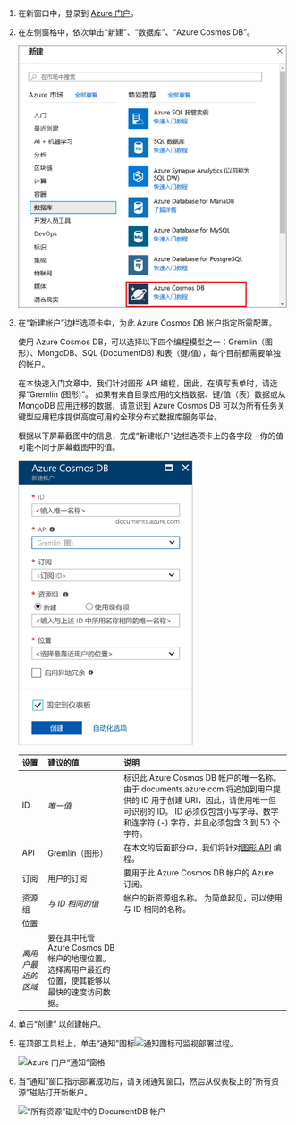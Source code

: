 1. 在新窗口中，登录到 [Azure 门户](https://portal.azure.com/)。
2. 在左侧窗格中，依次单击“新建”、“数据库”、“Azure Cosmos DB”。
   
   ![“Azure 门户数据库”窗格](./media/cosmos-db-create-dbaccount-graph/create-nosql-db-databases-json-tutorial-1.png)

3. 在“新建帐户”边栏选项卡中，为此 Azure Cosmos DB 帐户指定所需配置。 

    使用 Azure Cosmos DB，可以选择以下四个编程模型之一：Gremlin（图形）、MongoDB、SQL (DocumentDB) 和表（键/值），每个目前都需要单独的帐户。
       
    在本快速入门文章中，我们针对图形 API 编程，因此，在填写表单时，请选择“Gremlin (图形)”。 如果有来自目录应用的文档数据、键/值（表）数据或从 MongoDB 应用迁移的数据，请意识到 Azure Cosmos DB 可以为所有任务关键型应用程序提供高度可用的全球分布式数据库服务平台。

    根据以下屏幕截图中的信息，完成“新建帐户”边栏选项卡上的各字段 - 你的值可能不同于屏幕截图中的值。
 
    ![Azure Cosmos DB 的“新建帐户”边栏选项卡](./media/cosmos-db-create-dbaccount-graph/create-nosql-db-databases-json-tutorial-2.png)

    设置|建议的值|说明
    ---|---|---
    ID|*唯一值*|标识此 Azure Cosmos DB 帐户的唯一名称。 由于 documents.azure.com 将追加到用户提供的 ID 用于创建 URI，因此，请使用唯一但可识别的 ID。 ID 必须仅包含小写字母、数字和连字符 (-) 字符，并且必须包含 3 到 50 个字符。
    API|Gremlin（图形）|在本文的后面部分中，我们将针对[图形 API](../articles/cosmos-db/graph-introduction.md) 编程。|
    订阅|用户的订阅|要用于此 Azure Cosmos DB 帐户的 Azure 订阅。 
    资源组|*与 ID 相同的值*|帐户的新资源组名称。 为简单起见，可以使用与 ID 相同的名称。 
    位置|
            *离用户最近的区域*|要在其中托管 Azure Cosmos DB 帐户的地理位置。 选择离用户最近的位置，使其能够以最快的速度访问数据。

4. 单击“创建”  以创建帐户。
5. 在顶部工具栏上，单击“通知”图标![通知图标](./media/cosmos-db-create-dbaccount-graph/notification-icon.png)可监视部署过程。

    ![Azure 门户“通知”窗格](./media/cosmos-db-create-dbaccount-graph/notification.png)

6.  当“通知”窗口指示部署成功后，请关闭通知窗口，然后从仪表板上的“所有资源”磁贴打开新帐户。 

    ![“所有资源”磁贴中的 DocumentDB 帐户](./media/cosmos-db-create-dbaccount-graph/azure-documentdb-all-resources.png)
